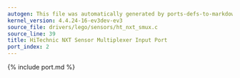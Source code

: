 ```yaml
---
autogen: This file was automatically generated by ports-defs-to-markdown.py
kernel_version: 4.4.24-16-ev3dev-ev3
source_file: drivers/lego/sensors/ht_nxt_smux.c
source_line: 39
title: HiTechnic NXT Sensor Multiplexer Input Port
port_index: 2
---
```


{% include port.md %}
